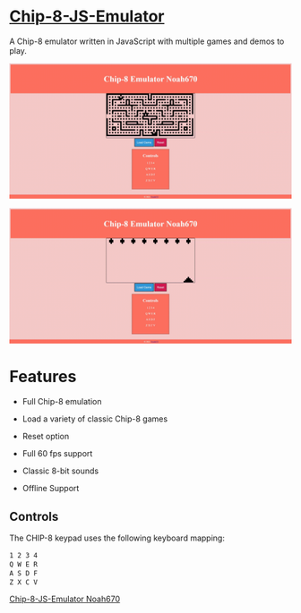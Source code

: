 # [Chip-8-JS-Emulator](https://chip-8-js-noah670.herokuapp.com/)

A Chip-8 emulator written in JavaScript with multiple games and demos to play.

![alt-text](https://github.com/Noah670/Chip-8-JS-emulator/blob/master/display/blinky_display_demo.gif)

![alt-text](https://github.com/Noah670/Chip-8-JS-emulator/blob/master/display/invade_display_demo.gif)


# Features 

- Full Chip-8 emulation

- Load a variety of classic Chip-8 games

- Reset option

- Full 60 fps support

- Classic 8-bit sounds

- Offline Support


## Controls

The CHIP-8 keypad uses the following keyboard mapping:

    1 2 3 4
    Q W E R
    A S D F
    Z X C V


  [Chip-8-JS-Emulator Noah670](https://chip-8-js-noah670.herokuapp.com/)
